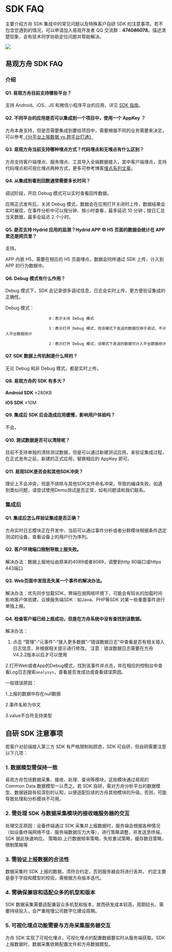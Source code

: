 # SDK FAQ

主要介绍方舟 SDK 集成中的常见问题以及特殊客户自研 SDK 的注意事项。若不包含您遇到的情况，可以申请加入易观开发者 QQ 交流群：**474086078**。描述清楚现象，会有技术同学协助定位问题并帮助解决。

![ ](https://imguserradar.analysys.cn/fangzhou/img/2018/09/201809281405302307.png)

## 易观方舟 SDK FAQ

### 介绍

#### Q1. 易观方舟目前支持哪些平台？

支持 Android、iOS、JS 和微信小程序平台的应用，详见 [SDK 指南](../integration/sdk/)。

#### Q2. 不同平台的应用是否可以集成到一个项目中，使用一个 AppKey ？

方舟本身支持，但是否需要集成到要给项目中，需要根据不同的业务需要来决定，可以参考[《分平台上报数据 vs 跨平台打通》](../integration/prepare/cross-platform.md)

#### Q3. 易观方舟当前支持哪种埋点方式？代码埋点和无埋点有什么区别？

方舟支持客户端埋点、服务埋点、工具导入全端数据接入，其中客户端埋点，支持代码埋点和可视化埋点两种方式，更多可参考博客[埋点系列文章](https://ark.analysys.cn/blog/%E4%B8%BA%E4%BA%86%E8%AE%B2%E6%98%8E%E7%99%BD%E5%9F%8B%E7%82%B9%E7%9A%84%E6%BC%94%E5%8F%98%E5%8F%B2%EF%BC%8C%E8%BF%99%E5%B8%AE%E6%8A%80%E6%9C%AF%E7%94%B7%E7%8C%AE%E5%87%BA%E5%B9%B4-2)。

#### Q4. 从集成到看到回数通常需要多长时间？

调试阶段，开启 Debug 模式可以实时查看回传数据。

应用正式发布后，关闭 Debug 模式，数据会在应用打开关闭时上传，数据结果会实时展现，在事件分析中可以按分钟、按小时查看，最多延迟 10 分钟；按日汇总当天数据，最多会延迟 2 个小时。

#### Q5. 是否支持 Hydrid 应用的监测？Hydrid APP 中 H5 页面的数据会统计在 APP 里还是网页里？

支持。

APP 内嵌 H5，需要在相应的 H5 页面埋点，数据会同样通过 SDK 上传，计入到 APP 的行为数据中。

#### Q6. Debug 模式有什么作用？

Debug 模式下，SDK 会记录很多调试信息，日志会实时上传，更方便验证集成的正确性。

Debug 模式：

                       0：表示关闭 Debug 模式

                       1：表示打开 Debug 模式，但该模式下发送的数据仅用于调试，不计入平台数据统计

                       2：表示打开 Debug 模式，该模式下发送的数据可计入平台数据统计

#### Q7. SDK 数据上传机制是什么样的？

无论 Debug 和非 Debug 模式，都是实时上传。

#### Q8. 易观方舟的 SDK 有多大？

**Android SDK** ≈280KB

**iOS SDK** ≈10M

#### Q9. 集成后 SDK 后会造成应用缓慢，影响用户体验吗？

不会。

#### Q10. 测试数据是否可以清除呢？

目前不支持单独的清除测试数据，但是可以通过新建测试应用，来验证集成过程，在正式发布之前，新建的正式应用，替换相应的 AppKey 即可。

#### Q11. 易观SDK是否会和其他SDK冲突？

理论上不会冲突，但是不排除与其他SDK文件命名冲突，导致的编译失败。如遇到类似问题，请尝试使用Demo测试是否正常，如有问题请和我们联系。

### 集成后

#### Q1. 集成后怎么样验证集成是否正确？

方舟实时日志模块正在开发中，当前可以通过事件分析或者分群模块根据条件选定测试的设备，查看设备上的用户行为序列。

#### Q2. 客户环境端口限制导致上报失败。

 解决办法：数据上报地址由原来的4089或者8089，调整到http 80端口或https 443端口

#### Q3. Web页面中发现丢失某一个事件的解决办法。

解决办法：优先同步加载SDK，弊端在弱网络环境下，可能会有较长的加载时间影响客户体验建，议换服务端SDK：如Java、PHP等SDK 对某一些重要事件进行单独上报。

#### Q4. 检查客户端已经上报成功，但是在方舟系统中没有查找到该数据。

解决办法：

1. 点击 “管理”-“元事件”-“接入更多数据”-“错误数据日志”中查看是否有相关错入日志信息，并根据相关提示进行修改。 注意：错误数据日志需要在方舟V4.2.2版本以后才可以使用

2.打开Web或者App的Debug模式，找到该事件并点击，并在相应的控制台中查看Log日志搜索`analysys`，查看是否发成功或查看错误原因。 

一般错误原因：

 1.上报的数据中存在null数据

 2.事件名称为中文

 3.value不合符支持类型

## 自研 SDK 注意事项

若客户对前端接入第三方 SDK 有严格限制和顾虑，SDK 可自研，但自研需要注意以下几项：

### 1. 数据模型需保持一致

易观方舟包括数据采集、接收、处理、查询等模块，这些模块通过易观的 Common Data 数据模型一以贯之。若 SDK 自研，需对方舟分析平台的数据模型、数据链路有较深刻的认知，以便适配后续的方舟其他模块的升级。否则，可能导致处理和分析模块不可用。

### 2. 需处理 SDK 与数据采集模块的接收端服务器的交互

处理交互原因：设备终端通过 SDK 采集并上报数据时，服务端会根据各种情况（如设备终端网络不佳、服务端数据压力大等），进行策略调整，并发送至终端，SDK 据此快速响应。 策略如:上行数据频率策略，失败重试策略，缓存数目策略，限制策略等

### 3. 需验证上报数据的合法性

数据采集时 SDK 上报的数据，须符合约定，否则服务器会将进行丢弃。 约定主要是基于字段和模型的校验，需根据方舟版本迭代。

### 4. 需确保兼容和适配众多的机型和版本

SDK 数据采集需要适配兼容众多机型和版本，故而研发成本较高，周期较长，需要持续投入，会严重拖慢公司数字化建设周期。

### 5. 可视化埋点功能需要与方舟采集服务器交互

方舟 SDK 实现了可视化埋点，可视化埋点的配置数据要实时从服务端获取。SDK 上报数据时，数据采集依赖配置文件和方舟数据模型。

